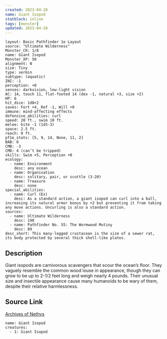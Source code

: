 ```yaml
---
created: 2023-04-28
name: Giant Isopod
statblock: inline
tags: [monster]
updated: 2023-04-28
---
```

```statblock
layout: Basic Pathfinder 1e Layout
source: "Ultimate Wilderness"
Monster_CR: 1/8
name: Giant Isopod
Monster_XP: 50
alignment: N
size: Tiny
type: vermin
subtype: (aquatic)
INI: -1
perception: +0
senses: darkvision, low-light vision
AC: 14, touch 11, flat-footed 14 (dex -1, natural +3, size +2)
HP: 6
hit_dice: 1d8+2
saves: Fort +4, Ref -1, Will +0
immune: mind-affecting effects
defensive_abilities: curl
speed: 20 ft., swim 10 ft.
melee: bite -1 (1d3-3)
space: 2.5 ft.
reach: 0 ft.
pf1e_stats: [5, 9, 14, None, 11, 2]
BAB: 0
CMB: -3
CMD: 4 (can’t be tripped)
skills: Swim +5, Perception +0
ecology:
  - name: Environment
    desc: any ocean
  - name: Organisation
    desc: solitary, pair, or scuttle (3-20)
  - name: Treasure
    desc: none
special_abilities:
  - name: Curl (Ex)
    desc: As a standard action, a giant isopod can curl into a ball, increasing its natural armor bonus by +2 but preventing it from taking any move actions. Uncurling is also a standard action.
sources:
  - name: Ultimate Wilderness
    desc: 198
  - name: Pathfinder No. 55: The Wormwood Mutiny
    desc: 89
desc_short: This many-legged crustacean is the size of a sewer rat, its body protected by several thick shell-like plates.
```
## Description
Giant isopods are carnivorous scavengers that scour the ocean’s floor. They vaguely resemble the common wood louse in appearance, though they can grow to be up to 2-1/2 feet long and weigh nearly 4 pounds. Their unusual size and insectile appearance cause many humanoids to be wary of them, despite their relative harmlessness.
## Source Link
[Archives of Nethys](https://aonprd.com/MonsterDisplay.aspx?ItemName=Giant%20Isopod)
```encounter-table
name: Giant Isopod
creatures:
  - 1: Giant Isopod
```
